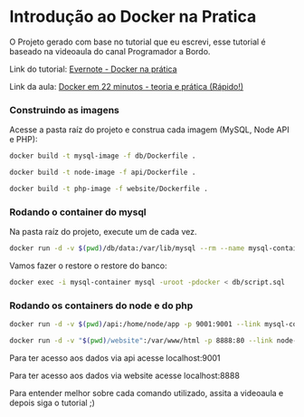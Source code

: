 # Introdução ao Docker na Pratica

O Projeto gerado com base no tutorial que eu escrevi, esse tutorial é baseado na videoaula do canal Programador a Bordo.

Link do tutorial: 
<a href='https://www.evernote.com/shard/s206/client/snv?noteGuid=3853993e-07dd-1609-7046-0248cd601a99&noteKey=c5905af79accaa0acdaa90f4b11368f9&sn=https%3A%2F%2Fwww.evernote.com%2Fshard%2Fs206%2Fsh%2F3853993e-07dd-1609-7046-0248cd601a99%2Fc5905af79accaa0acdaa90f4b11368f9&title=Docker%2Bna%2Bpr%25C3%25A1tica'>Evernote - Docker na prática</a>

Link da aula: 
<a href='https://www.youtube.com/watch?v=Kzcz-EVKBEQ' >Docker em 22 minutos - teoria e prática (Rápido!)</a>


### Construindo as imagens
Acesse a pasta raíz do projeto e construa cada imagem (MySQL, Node API e PHP):

```sh
docker build -t mysql-image -f db/Dockerfile .
```

```sh
docker build -t node-image -f api/Dockerfile .
```

```sh
docker build -t php-image -f website/Dockerfile .
```

### Rodando o container do mysql
Na pasta raíz do projeto, execute um de cada vez.

```sh
docker run -d -v $(pwd)/db/data:/var/lib/mysql --rm --name mysql-container mysql-image
```

Vamos fazer o restore o restore do banco:

```sh
docker exec -i mysql-container mysql -uroot -pdocker < db/script.sql
```

### Rodando os containers do node e do php

```sh
docker run -d -v $(pwd)/api:/home/node/app -p 9001:9001 --link mysql-container --rm --name node-container node-image
```

```sh
docker run -d -v "$(pwd)/website":/var/www/html -p 8888:80 --link node-container --rm --name php-container php-image
```

Para ter acesso aos dados via api acesse localhost:9001

Para ter acesso aos dados via website acesse localhost:8888


Para entender melhor sobre cada comando utilizado, assita a videoaula e depois siga o tutorial ;)
